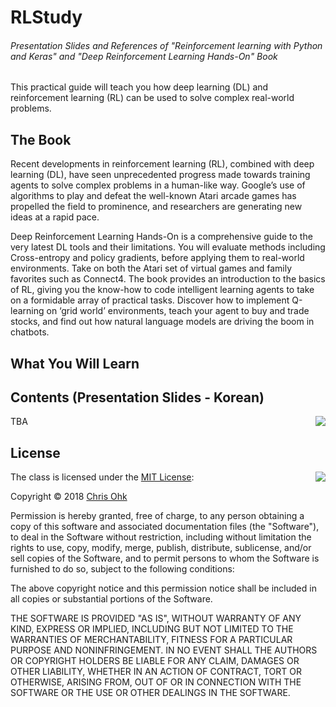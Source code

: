 # RLStudy

###### Presentation Slides and References of "Reinforcement learning with Python and Keras"  and "Deep Reinforcement Learning Hands-On" Book

This practical guide will teach you how deep learning (DL) and reinforcement learning (RL) can be used to solve complex real-world problems.

## The Book

Recent developments in reinforcement learning (RL), combined with deep learning (DL), have seen unprecedented progress made towards training agents to solve complex problems in a human-like way. Google’s use of algorithms to play and defeat the well-known Atari arcade games has propelled the field to prominence, and researchers are generating new ideas at a rapid pace.

Deep Reinforcement Learning Hands-On is a comprehensive guide to the very latest DL tools and their limitations. You will evaluate methods including Cross-entropy and policy gradients, before applying them to real-world environments. Take on both the Atari set of virtual games and family favorites such as Connect4. The book provides an introduction to the basics of RL, giving you the know-how to code intelligent learning agents to take on a formidable array of practical tasks. Discover how to implement Q-learning on ‘grid world’ environments, teach your agent to buy and trade stocks, and find out how natural language models are driving the boom in chatbots.

## What You Will Learn

## Contents (Presentation Slides - Korean)

<img align="right" src="http://www.pbrt.org/images/bookcover.png">

TBA

## License

<img align="right" src="http://opensource.org/trademarks/opensource/OSI-Approved-License-100x137.png">

The class is licensed under the [MIT License](http://opensource.org/licenses/MIT):

Copyright &copy; 2018 [Chris Ohk](http://www.github.com/utilForever)

Permission is hereby granted, free of charge, to any person obtaining a copy of this software and associated documentation files (the "Software"), to deal in the Software without restriction, including without limitation the rights to use, copy, modify, merge, publish, distribute, sublicense, and/or sell copies of the Software, and to permit persons to whom the Software is furnished to do so, subject to the following conditions:

The above copyright notice and this permission notice shall be included in all copies or substantial portions of the Software.

THE SOFTWARE IS PROVIDED "AS IS", WITHOUT WARRANTY OF ANY KIND, EXPRESS OR IMPLIED, INCLUDING BUT NOT LIMITED TO THE WARRANTIES OF MERCHANTABILITY, FITNESS FOR A PARTICULAR PURPOSE AND NONINFRINGEMENT. IN NO EVENT SHALL THE AUTHORS OR COPYRIGHT HOLDERS BE LIABLE FOR ANY CLAIM, DAMAGES OR OTHER LIABILITY, WHETHER IN AN ACTION OF CONTRACT, TORT OR OTHERWISE, ARISING FROM, OUT OF OR IN CONNECTION WITH THE SOFTWARE OR THE USE OR OTHER DEALINGS IN THE SOFTWARE.

